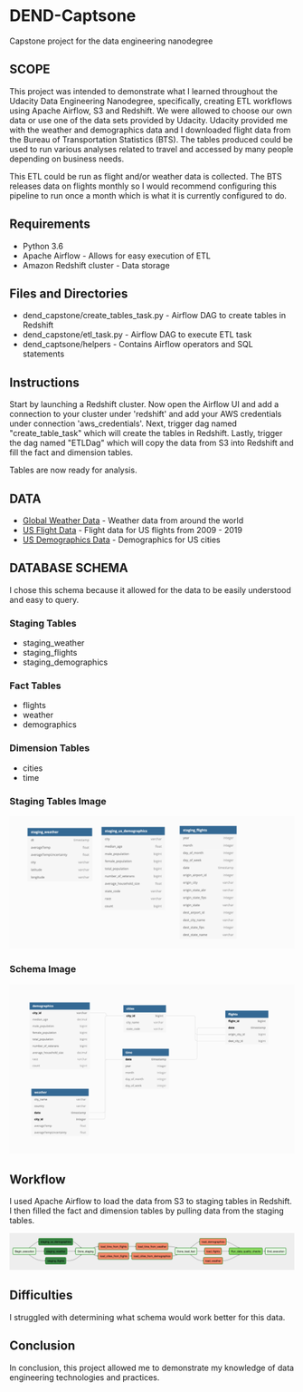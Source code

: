 # DEND-Captsone
Capstone project for the data engineering nanodegree 

## SCOPE

This project was intended to demonstrate what I learned throughout the Udacity Data Engineering Nanodegree, specifically, creating ETL workflows using Apache Airflow, S3 and Redshift. We were allowed to choose our own data or use one of the data sets provided by Udacity. Udacity provided me with the weather and demographics data and I downloaded flight data from the Bureau of Transportation Statistics (BTS). The tables produced could be used to run various analyses related to travel and accessed by many people depending on business needs. 

This ETL could be run as flight and/or weather data is collected. The BTS releases data on flights monthly so I would recommend configuring this pipeline to run once a month which is what it is currently configured to do. 

## Requirements 
* Python 3.6 
* Apache Airflow - Allows for easy execution of ETL
* Amazon Redshift cluster - Data storage

## Files and Directories 
* dend_capstone/create_tables_task.py - Airflow DAG to create tables in Redshift
* dend_capstone/etl_task.py - Airflow DAG to execute ETL task 
* dend_captsone/helpers - Contains Airflow operators and SQL statements 

## Instructions
Start by launching a Redshift cluster. Now open the Airflow UI and add a connection to your cluster under 'redshift' and add your AWS credentials under connection 'aws_credentials'. Next, trigger dag named "create_table_task" which will create the tables in Redshift. Lastly, trigger the dag named "ETLDag" which will copy the data from S3 into Redshift and fill the fact and dimension tables. 

Tables are now ready for analysis.
## DATA  

* [Global Weather Data](https://www.kaggle.com/berkeleyearth/climate-change-earth-surface-temperature-data) - Weather data from around the world 
* [US Flight Data](https://www.transtats.bts.gov/DL_SelectFields.asp?Table_ID=236) - Flight data for US flights from 2009 - 2019
* [US Demographics Data](https://www.kaggle.com/berkeleyearth/climate-change-earth-surface-temperature-data) - Demographics for US cities 
## DATABASE SCHEMA
I chose this schema because it allowed for the data to be easily understood and easy to query. 

### Staging Tables 
* staging_weather
* staging_flights
* staging_demographics 

### Fact Tables 
* flights
* weather 
* demographics 
### Dimension Tables
* cities 
* time 

### Staging Tables Image
![staging_tables](staging_tables.png)
### Schema Image 
![schema](schema.png)


## Workflow 

I used Apache Airflow to load the data from S3 to staging tables in Redshift. I then filled the fact and dimension tables by pulling data from the staging tables. 

![airflow](airflow_workflow.png)

## Difficulties 

I struggled with determining what schema would work better for this data.

## Conclusion 

In conclusion, this project allowed me to demonstrate my knowledge of data engineering technologies and practices. 
